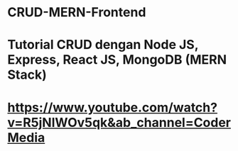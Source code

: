 # CRUD-MERN-Frontend

# Tutorial CRUD dengan Node JS, Express, React JS, MongoDB (MERN Stack)

# https://www.youtube.com/watch?v=R5jNlWOv5qk&ab_channel=CoderMedia
